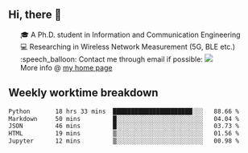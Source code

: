 <h2 > Hi, there 👋 </h3>

<div >
 <ul>
 🎓 A Ph.D. student in Information and Communication Engineering <br>
 💻 Researching in Wireless Network Measurement (5G, BLE etc.)<br>
 :speech_balloon: Contact me through email if possible: <a href="mailto:ethanjia@sjtu.edu.cn"><img src="https://img.shields.io/badge/-ethanjia@sjtu.edu.cn-c14438?style=plastic&logo=Gmail&logoColor=white&link=mailto:mailto:ethanjia@sjtu.edu.cn"></a> <br>
  More info @ <a href="https://haifengjia.github.io">my home page</a>
 </ul>
</div>

<h2 >
Weekly worktime breakdown
</h1>


<!--START_SECTION:waka-->

```txt
Python       18 hrs 33 mins  ██████████████████████░░░   88.66 %
Markdown     50 mins         █░░░░░░░░░░░░░░░░░░░░░░░░   04.04 %
JSON         46 mins         █░░░░░░░░░░░░░░░░░░░░░░░░   03.73 %
HTML         19 mins         ▒░░░░░░░░░░░░░░░░░░░░░░░░   01.56 %
Jupyter      12 mins         ▒░░░░░░░░░░░░░░░░░░░░░░░░   00.98 %
```

<!--END_SECTION:waka-->


